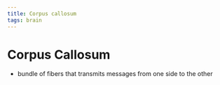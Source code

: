 ```yaml
---
title: Corpus callosum
tags: brain
---
```


# Corpus Callosum
- bundle of fibers that transmits messages from one side to the other
























